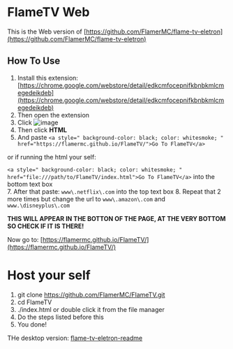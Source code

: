 # FlameTV Web
This is the Web version of [https://github.com/FlamerMC/flame-tv-eletron](https://github.com/FlamerMC/flame-tv-eletron) 

## How To Use
1. Install this extension: [https://chrome.google.com/webstore/detail/edkcmfocepnifkbnbkmlcmegedeikdeb](https://chrome.google.com/webstore/detail/edkcmfocepnifkbnbkmlcmegedeikdeb)
2. Then open the extension
3. Click  ![image](https://github.com/user-attachments/assets/826ff859-ec5f-4213-bb43-c296a8a7ab4f)
4. Then click **HTML**
5. And paste
`<a style="
background-color: black;
color: whitesmoke;
" href="https://flamermc.github.io/FlameTV/">Go To FlameTV</a>`

or if running the html your self:

`<a style="
background-color: black;
color: whitesmoke;
" href="file:///path/to/FlameTV/index.html">Go To FlameTV</a>` into the bottom text box  
7. After that paste: `www\.netflix\.com` into the top text box
8. Repeat that 2 more times but change the url to `www\.amazon\.com` and `www.\disneyplus\.com`

**THIS WILL APPEAR IN THE BOTTON OF THE PAGE, AT THE VERY BOTTOM SO CHECK IF IT IS THERE!**

Now go to: [https://flamermc.github.io/FlameTV/](https://flamermc.github.io/FlameTV/)
# Host your self
1. git clone https://github.com/FlamerMC/FlameTV.git
2. cd FlameTV
3. ./index.html or double click it from the file manager
4. Do the steps listed before this
5. You done!

THe desktop version: [flame-tv-eletron-readme](https://github.com/FlamerMC/flame-tv-eletron/blob/main/README.md)
